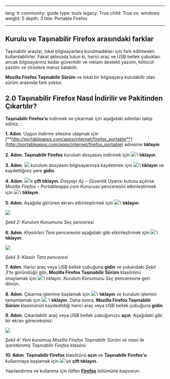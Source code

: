 

---

lang: tr
community: guide
type: tools
legacy: True
child: True
os: windows
weight: 5
depth: 3
title: Portable Firefox

---

## Kurulu ve Taşınabilir Firefox arasındaki farklar ##

Taşınabilir araçlar, lokal bilgisayarlara kurulmadıkları için fark edilmeden kullanılabilirler. Fakat aklınızda tutun ki, harici araç ve USB bellek çubukları ancak bilgisayarınız kadar güvenlidir ve reklam destekli yazılım, kötücül yazılım ve virüslere maruz kalabilir. 

**Mozilla Firefox Taşınabilir Sürüm** ve lokal bir bilgisayara kurulabilir olan sürüm arasında fark yoktur. 

## 2.0 Taşınabilir Firefox Nasıl İndirilir ve Pakitinden Çıkartılır? ##

**Taşınabilir Firefox’u** indirmek ve çıkarmak için aşağıdaki adımları takip ediniz: :

**1. Adım**. Uygun indirme sitesine ulaşmak için [**http://portableapps.com/apps/internet/firefox_portable**](http://portableapps.com/apps/internet/firefox_portable) adresine **tıklayın**.

**2. Adım**. **Taşınabilir Firefox** kurulum dosyasını indirmek için ![](/sbox/screen/firefoxportable-tr/01.png)’i **tıklayın**. 

**3. Adım**.  ![](/sbox/screen/firefoxportable-tr/03.png) kurulum dosyasını bilgisayarınıza kaydetmek için ![](/sbox/screen/firefoxportable-tr/02.png)’i **tıklayın** ve kaydettiğiniz yere **gidin**. 

**4. Adım**. ![](/sbox/screen/firefoxportable-tr/03.png)’e **çift tıklayın**. *Dosyayı Aç – Güvenlik Uyarısı* kutusu açılırsa *Mozilla Firefox – Portableapps.com Kurucusu* penceresini etkinleştirmek için ![](/sbox/screen/firefoxportable-tr/04.png)’ı **tıklayın**.

**5. Adım**. Aşağıda görünen ekranı etkinleştirmek için ![](/sbox/screen/firefoxportable-tr/05.png)’i **tıklayın**:

![](/sbox/screen/firefoxportable-tr/06.png)

*Şekil 2: Kurulum Konumunu Seç penceresi*

**6. Adım**. *Klasörleri Tara* penceresini aşağıdaki gibi etkinleştirmek için  ![](/sbox/screen/firefoxportable-tr/07.png)’ı **tıklayın**:

![](/sbox/screen/firefoxportable-tr/08.png)

*Şekil 3: Klasör Tara penceresi*

**7. Adım**. Harici araç veya USB bellek çubuğuna **gidin** ve yukarıdaki *Şekil 3’te* göründüğü gibi, **Mozilla Firefox Taşınabilir Sürüm** klasörünü onaylamak için ![](/sbox/screen/firefoxportable-tr/09.png)’i tıklayın. *Kurulum Konumunu Seç* penceresine geri dönün. 

**8. Adım**. Çıkarma işlemine başlamak için ![](/sbox/screen/firefoxportable-tr/10.png)’ı **tıklayın** ve kurulum işlemini tamamlamak için ![](/sbox/screen/firefoxportable-tr/11.png) ’i **tıklayın**. Daha sonra, **Mozilla Firefox Taşınabilir Sürüm** klasörünün kaydedildiği harici araç veya USB bellek çubuğuna **gidin**. 

**9. Adım**. Çıkarılabilir araç veya USB bellek çubuğunuzu **açın**. Aşağıdaki gibi bir ekran göreceksiniz: 

![](/sbox/screen/firefoxportable-tr/12.png)

*Şekil 4: Yeni kurulmuş Mozilla Firefox Taşınabilir Sürüm ve mavi ile işaretlenmiş Taşınabilir Firefox klasörü*

**10. Adım**. **Taşınabilir Firefox** klasörünü **açın** ve **Taşınabilir Firefox’u** kullanmaya başlamak için ![](/sbox/screen/firefoxportable-tr/13.png)’ye **çift tıklayın**.

Yapılandırma ve kullanma için lütfen [**Firefox**](/tr/firefox_main) bölümüne başvurun.

